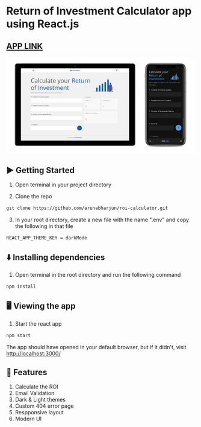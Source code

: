 # Return of Investment Calculator app using React.js
## [APP LINK](https://roi-calculator.arunabharjun.vercel.app/)
![](screens/ss.png)

## ▶️ Getting Started

1. Open terminal in your project directory

2. Clone the repo

```bash
git clone https://github.com/arunabharjun/roi-calculator.git
```

3. In your root directory, create a new file with the name ".env" and copy the following in that file

```
REACT_APP_THEME_KEY = darkMode
```

## ⬇️ Installing dependencies

1. Open terminal in the root directory and run the following command

```bash
npm install
```

## 🖥 Viewing the app

1. Start the react app

```bash
npm start
```

The app should have opened in your default browser, but if it didn't, visit [http://localhost:3000/](http://localhost:3000/)

## 🌟 Features

1. Calculate the ROI
2. Email Validation
3. Dark & Light themes
4. Custom 404 error page
5. Respponsive layout
6. Modern UI
